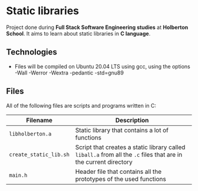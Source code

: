 # Static libraries

Project done during **Full Stack Software Engineering studies** at **Holberton School**. It aims to learn about static libraries in **C language**.

## Technologies
* Files will be compiled on Ubuntu 20.04 LTS using gcc, using the options -Wall -Werror -Wextra -pedantic -std=gnu89

## Files
All of the following files are scripts and programs written in C:

| Filename | Description |
| -------- | ----------- |
| `libholberton.a` | Static library that contains a lot of functions |
| `create_static_lib.sh` | Script that creates a static library called `liball.a` from all the `.c` files that are in the current directory |
| `main.h` | Header file that contains all the prototypes of the used functions |
